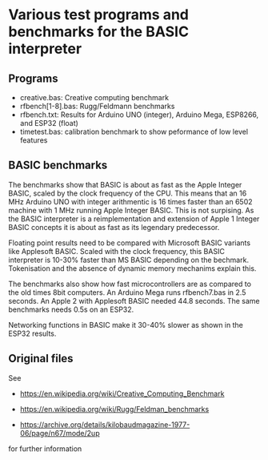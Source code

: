 # Various test programs and benchmarks for the BASIC interpreter

## Programs 

- creative.bas: Creative computing benchmark
- rfbench[1-8].bas: Rugg/Feldmann benchmarks 
- rfbench.txt: Results for Arduino UNO (integer), Arduino Mega, ESP8266, and ESP32 (float)
- timetest.bas: calibration benchmark to show peformance of low level features

## BASIC benchmarks 

The benchmarks show that BASIC is about as fast as the Apple Integer BASIC, scaled by the clock frequency of the CPU. This means that an 16 MHz Arduino UNO with integer arithmentic is 16 times faster than an 6502 machine with 1 MHz running Apple Integer BASIC. This is not surpising. As the BASIC interpreter is a reimplementation and extension of Apple 1 Integer BASIC concepts it is about as fast as its legendary predecessor.

Floating point results need to be compared with Microsoft BASIC variants like Applesoft BASIC. Scaled with the clock frequency, this BASIC interpreter is 10-30% faster than MS BASIC depending on the bechmark. Tokenisation and the absence of dynamic memory mechanims explain this.

The benchmarks also show how fast microcontrollers are as compared to the old times 8bit computers. An Arduino Mega runs rfbench7.bas in 2.5 seconds. An Apple 2 with Applesoft BASIC needed 44.8 seconds. The same benchmarks needs 0.5s on an ESP32. 

Networking functions in BASIC make it 30-40% slower as shown in the ESP32 results.


## Original files

See 

- https://en.wikipedia.org/wiki/Creative_Computing_Benchmark

- https://en.wikipedia.org/wiki/Rugg/Feldman_benchmarks

- https://archive.org/details/kilobaudmagazine-1977-06/page/n67/mode/2up


for further information
